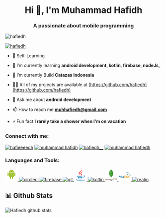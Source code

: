 <h1 align="center">Hi 👋, I'm Muhammad Hafidh</h1>
<h3 align="center">A passionate about mobile programming</h3>

<p align="left"> <img src="https://komarev.com/ghpvc/?username=hafiedh&label=Profile%20views&color=0e75b6&style=flat" alt="hafiedh" /> </p>

<p align="left"> <a href="https://github.com/ryo-ma/github-profile-trophy"><img src="https://github-profile-trophy.vercel.app/?username=hafiedh" alt="hafiedh" /></a> </p>

- 🔭 Self-Learning

- 🌱 I’m currently learning **android development, kotlin, firebase, nodeJs,**
- :handshake: I’m currently Build **Catazas Indonesia**
- 👨‍💻 All of my projects are available at [https://github.com/hafiedh](https://github.com/hafiedh)

- 💬 Ask me about **android development**

- 📫 How to reach me **muhhafiedh@gmail.com**

- ⚡ Fun fact **I rarely take a shower when I'm on vacation**

<h3 align="left">Connect with me:</h3>
<p align="left">
<a href="https://twitter.com/Hafieeedh" target="blank"><img align="center" src="https://raw.githubusercontent.com/rahuldkjain/github-profile-readme-generator/master/src/images/icons/Social/twitter.svg" alt="hafieeeedh" height="30" width="40" /></a>
<a href=https://www.linkedin.com/in/muhammad-h-760005113/ target="blank"><img align="center" src="https://raw.githubusercontent.com/rahuldkjain/github-profile-readme-generator/master/src/images/icons/Social/linked-in-alt.svg" alt="muhammad hafidh" height="30" width="40" /></a>
<a href="https://instagram.com/hafiedh__" target="blank"><img align="center" src="https://raw.githubusercontent.com/rahuldkjain/github-profile-readme-generator/master/src/images/icons/Social/instagram.svg" alt="hafiedh__" height="30" width="40" /></a>
<a href=https://www.youtube.com/channel/UCnDX6PcS0o39s2JXjjwI_jg target="blank"><img align="center" src="https://raw.githubusercontent.com/rahuldkjain/github-profile-readme-generator/master/src/images/icons/Social/youtube.svg" alt="muhammad hafiedh" height="30" width="40" /></a>
</p>

<h3 align="left">Languages and Tools:</h3>
<p align="left"> <a href="https://developer.android.com" target="_blank"> <img src="https://raw.githubusercontent.com/devicons/devicon/master/icons/android/android-original-wordmark.svg" alt="android" width="40" height="40"/> </a> <a href="https://circleci.com" target="_blank"> <img src="https://www.vectorlogo.zone/logos/circleci/circleci-icon.svg" alt="circleci" width="40" height="40"/> </a> <a href="https://firebase.google.com/" target="_blank"> <img src="https://www.vectorlogo.zone/logos/firebase/firebase-icon.svg" alt="firebase" width="40" height="40"/> </a> <a href="https://git-scm.com/" target="_blank"> <img src="https://www.vectorlogo.zone/logos/git-scm/git-scm-icon.svg" alt="git" width="40" height="40"/> </a> <a href="https://www.java.com" target="_blank"> <img src="https://raw.githubusercontent.com/devicons/devicon/master/icons/java/java-original.svg" alt="java" width="40" height="40"/> </a> <a href="https://kotlinlang.org" target="_blank"> <img src="https://www.vectorlogo.zone/logos/kotlinlang/kotlinlang-icon.svg" alt="kotlin" width="40" height="40"/> </a> <a href="https://www.mongodb.com/" target="_blank"> <img src="https://raw.githubusercontent.com/devicons/devicon/master/icons/mongodb/mongodb-original-wordmark.svg" alt="mongodb" width="40" height="40"/> </a> <a href="https://www.mysql.com/" target="_blank"> <img src="https://raw.githubusercontent.com/devicons/devicon/master/icons/mysql/mysql-original-wordmark.svg" alt="mysql" width="40" height="40"/> </a> <a href="https://realm.io/" target="_blank"> <img src="https://raw.githubusercontent.com/bestofjs/bestofjs-webui/8665e8c267a0215f3159df28b33c365198101df5/public/logos/realm.svg" alt="realm" width="40" height="40"/> </a> </p>

## 📊 Github Stats 
![Hafiedh github stats](https://github-readme-stats.vercel.app/api?username=hafiedh&theme=nord&show_icons=true&count_private=true)


